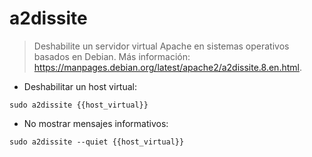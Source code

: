 # a2dissite

> Deshabilite un servidor virtual Apache en sistemas operativos basados en Debian.
> Más información: <https://manpages.debian.org/latest/apache2/a2dissite.8.en.html>.

- Deshabilitar un host virtual:

`sudo a2dissite {{host_virtual}}`

- No mostrar mensajes informativos:

`sudo a2dissite --quiet {{host_virtual}}`
